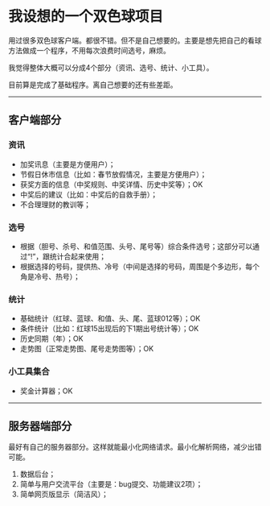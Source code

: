 # 我设想的一个双色球项目

用过很多双色球客户端。都很不错。但不是自己想要的。主要是想先把自己的看球方法做成一个程序，不用每次浪费时间选号，麻烦。

我觉得整体大概可以分成4个部分（资讯、选号、统计、小工具）。

目前算是完成了基础程序。离自己想要的还有些差距。

---

## 客户端部分

### 资讯
* 加奖讯息（主要是方便用户）；
* 节假日休市信息（比如：春节放假情况，主要是方便用户）；
* 获奖方面的信息（中奖规则、中奖详情、历史中奖等）；OK
* 中奖后的建议（比如：中奖后的自救手册）；
* 不合理理财的教训等；

### 选号
* 根据（胆号、杀号、和值范围、头号、尾号等）综合条件选号；这部分可以通过“!”，跟统计合起来使用；
* 根据选择的号码，提供热、冷号（中间是选择的号码，周围是个多边形，每个角是冷号、热号）；

### 统计
* 基础统计（红球、蓝球、和值、头、尾、蓝球012等）；OK
* 条件统计（比如：红球15出现后的下1期出号统计等）；OK
* 历史同期（年）；OK
* 走势图（正常走势图、尾号走势图等）；OK

### 小工具集合
* 奖金计算器；OK

---

## 服务器端部分

最好有自己的服务器部分。这样就能最小化网络请求。最小化解析网络，减少出错可能。

1. 数据后台；
2. 简单与用户交流平台（主要是：bug提交、功能建议2项）；
3. 简单网页版显示（简洁风）；
